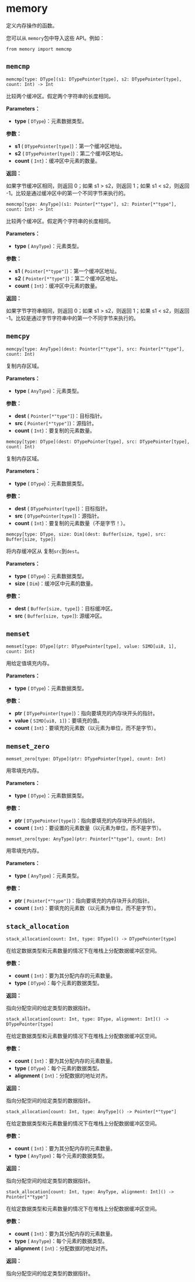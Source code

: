 # memory

定义内存操作的函数。

您可以从 `memory`包中导入这些 API。例如：

```
from memory import memcmp
```

## `memcmp`[](#memcmp)

`memcmp[type: DType](s1: DTypePointer[type], s2: DTypePointer[type], count: Int) -> Int`

比较两个缓冲区。假定两个字符串的长度相同。

**Parameters：**

* **type** ( `DType`)：元素数据类型。

**参数：**

* **s1** ( `DTypePointer[type]`)：第一个缓冲区地址。
* **s2** ( `DTypePointer[type]`)：第二个缓冲区地址。
* **count** ( `Int`)：缓冲区中元素的数量。

**返回：**

如果字节缓冲区相同，则返回 0；如果 s1 > s2，则返回 1；如果 s1 < s2，则返回 -1。比较是通过缓冲区中的第一个不同字节来执行的。

`memcmp[type: AnyType](s1: Pointer[*"type"], s2: Pointer[*"type"], count: Int) -> Int`

比较两个缓冲区。假定两个字符串的长度相同。

**Parameters：**

* **type** ( `AnyType`)：元素类型。

**参数：**

* **s1** ( `Pointer[*"type"]`)：第一个缓冲区地址。
* **s2** ( `Pointer[*"type"]`)：第二个缓冲区地址。
* **count** ( `Int`)：缓冲区中元素的数量。

**返回：**

如果字节字符串相同，则返回 0；如果 s1 > s2，则返回 1；如果 s1 < s2，则返回 -1。比较是通过字节字符串中的第一个不同字节来执行的。

## `memcpy`[](#memcpy)

`memcpy[type: AnyType](dest: Pointer[*"type"], src: Pointer[*"type"], count: Int)`

复制内存区域。

**Parameters：**

* **type** ( `AnyType`)：元素类型。

**参数：**

* **dest** ( `Pointer[*"type"]`)：目标指针。
* **src** ( `Pointer[*"type"]`)：源指针。
* **count** ( `Int`)：要复制的元素数量。

`memcpy[type: DType](dest: DTypePointer[type], src: DTypePointer[type], count: Int)`

复制内存区域。

**Parameters：**

* **type** ( `DType`)：元素数据类型。

**参数：**

* **dest** ( `DTypePointer[type]`)：目标指针。
* **src** ( `DTypePointer[type]`)：源指针。
* **count** ( `Int`)：要复制的元素数量（不是字节！）。

`memcpy[type: DType, size: Dim](dest: Buffer[size, type], src: Buffer[size, type])`

将内存缓冲区从 复制`src`到`dest`。

**Parameters：**

* **type** ( `DType`)：元素数据类型。
* **size** ( `Dim`)：缓冲区中元素的数量。

**参数：**

* **dest** ( `Buffer[size, type]`)：目标缓冲区。
* **src** ( `Buffer[size, type]`): 源缓冲区。

## `memset`[](#memset)

`memset[type: DType](ptr: DTypePointer[type], value: SIMD[ui8, 1], count: Int)`

用给定值填充内存。

**Parameters：**

* **type** ( `DType`)：元素数据类型。

**参数：**

* **ptr** ( `DTypePointer[type]`)：指向要填充的内存块开头的指针。
* **value** ( `SIMD[ui8, 1]`)：要填充的值。
* **count** ( `Int`)：要填充的元素数（以元素为单位，而不是字节）。

## `memset_zero`[](#memset_zero)

`memset_zero[type: DType](ptr: DTypePointer[type], count: Int)`

用零填充内存。

**Parameters：**

* **type** ( `DType`)：元素数据类型。

**参数：**

* **ptr** ( `DTypePointer[type]`)：指向要填充的内存块开头的指针。
* **count** ( `Int`)：要设置的元素数量（以元素为单位，而不是字节）。

`memset_zero[type: AnyType](ptr: Pointer[*"type"], count: Int)`

用零填充内存。

**Parameters：**

* **type** ( `AnyType`)：元素类型。

**参数：**

* **ptr** ( `Pointer[*"type"]`)：指向要填充的内存块开头的指针。
* **count** ( `Int`)：要填充的元素数（以元素为单位，而不是字节）。

## `stack_allocation`[](#stack_allocation)

`stack_allocation[count: Int, type: DType]() -> DTypePointer[type]`

在给定数据类型和元素数量的情况下在堆栈上分配数据缓冲区空间。

**参数：**

* **count** ( `Int`)：要为其分配内存的元素数量。
* **type** ( `DType`)：每个元素的数据类型。

**返回：**

指向分配空间的给定类型的数据指针。

`stack_allocation[count: Int, type: DType, alignment: Int]() -> DTypePointer[type]`

在给定数据类型和元素数量的情况下在堆栈上分配数据缓冲区空间。

**参数：**

* **count** ( `Int`)：要为其分配内存的元素数量。
* **type** ( `DType`)：每个元素的数据类型。
* **alignment** ( `Int`)：分配数据的地址对齐。

**返回：**

指向分配空间的给定类型的数据指针。

`stack_allocation[count: Int, type: AnyType]() -> Pointer[*"type"]`

在给定数据类型和元素数量的情况下在堆栈上分配数据缓冲区空间。

**参数：**

* **count** ( `Int`)：要为其分配内存的元素数量。
* **type** ( `AnyType`)：每个元素的数据类型。

**返回：**

指向分配空间的给定类型的数据指针。

`stack_allocation[count: Int, type: AnyType, alignment: Int]() -> Pointer[*"type"]`

在给定数据类型和元素数量的情况下在堆栈上分配数据缓冲区空间。

**参数：**

* **count** ( `Int`)：要为其分配内存的元素数量。
* **type** ( `AnyType`)：每个元素的数据类型。
* **alignment** ( `Int`)：分配数据的地址对齐。

**返回：**

指向分配空间的给定类型的数据指针。
